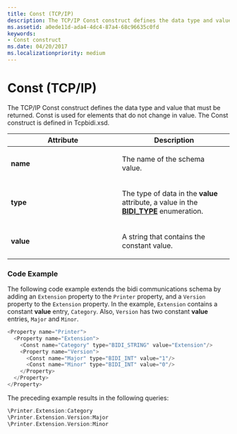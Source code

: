 ```yaml
---
title: Const (TCP/IP)
description: The TCP/IP Const construct defines the data type and value that must be returned.
ms.assetid: a0ede11d-ada4-4dc4-87a4-68c96635c0fd
keywords:
- Const construct
ms.date: 04/20/2017
ms.localizationpriority: medium
---
```


# Const (TCP/IP)


The TCP/IP Const construct defines the data type and value that must be returned. Const is used for elements that do not change in value. The Const construct is defined in Tcpbidi.xsd.

<table>
<colgroup>
<col width="50%" />
<col width="50%" />
</colgroup>
<thead>
<tr class="header">
<th>Attribute</th>
<th>Description</th>
</tr>
</thead>
<tbody>
<tr class="odd">
<td><p><strong>name</strong></p></td>
<td><p>The name of the schema value.</p></td>
</tr>
<tr class="even">
<td><p><strong>type</strong></p></td>
<td><p>The type of data in the <strong>value</strong> attribute, a value in the <a href="https://docs.microsoft.com/windows-hardware/drivers/ddi/winspool/ne-winspool-bidi_type" data-raw-source="[&lt;strong&gt;BIDI_TYPE&lt;/strong&gt;](/windows-hardware/drivers/ddi/winspool/ne-winspool-bidi_type)"><strong>BIDI_TYPE</strong></a> enumeration.</p></td>
</tr>
<tr class="odd">
<td><p><strong>value</strong></p></td>
<td><p>A string that contains the constant value.</p></td>
</tr>
</tbody>
</table>

 

### Code Example

The following code example extends the bidi communications schema by adding an `Extension` property to the `Printer` property, and a `Version` property to the `Extension` property. In the example, `Extension` contains a constant **value** entry, `Category`. Also, `Version` has two constant **value** entries, `Major` and `Minor`.

```cpp
<Property name="Printer">
  <Property name="Extension">
    <Const name="Category" type="BIDI_STRING" value="Extension"/>
    <Property name="Version">
      <Const name="Major" type="BIDI_INT" value="1"/>
      <Const name="Minor" type="BIDI_INT" value="0"/>
    </Property>
  </Property>
</Property>
```

The preceding example results in the following queries:

```cpp
\Printer.Extension:Category
\Printer.Extension.Version:Major
\Printer.Extension.Version:Minor
```

 

